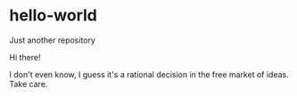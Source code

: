 # hello-world
Just another repository

Hi there!

I don't even know, I guess it's a rational decision in the free market of ideas.
Take care.
